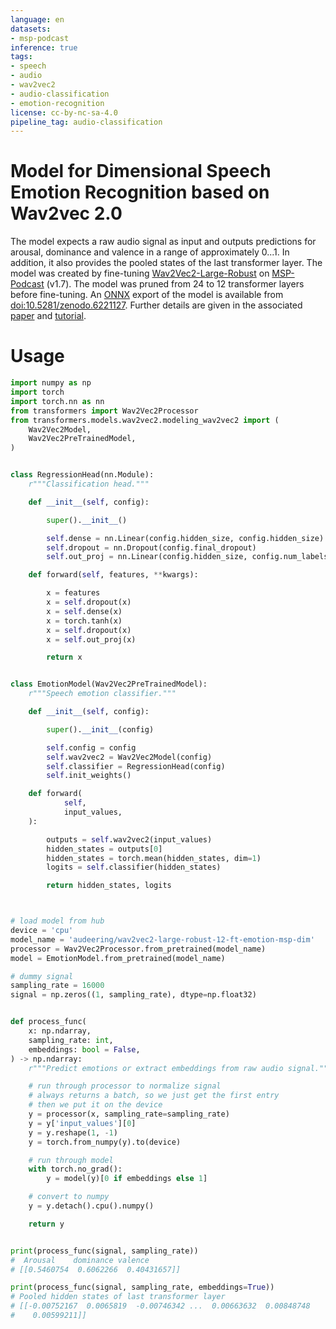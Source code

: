 ```yaml
---
language: en
datasets:
- msp-podcast
inference: true
tags:
- speech
- audio
- wav2vec2
- audio-classification
- emotion-recognition
license: cc-by-nc-sa-4.0
pipeline_tag: audio-classification
---
```


# Model for Dimensional Speech Emotion Recognition based on Wav2vec 2.0

The model expects a raw audio signal as input and outputs predictions for arousal, dominance and valence in a range of approximately 0...1. In addition, it also provides the pooled states of the last transformer layer. The model was created by fine-tuning [
Wav2Vec2-Large-Robust](https://huggingface.co/facebook/wav2vec2-large-robust) on [MSP-Podcast](https://ecs.utdallas.edu/research/researchlabs/msp-lab/MSP-Podcast.html) (v1.7). The model was pruned from 24 to 12 transformer layers before fine-tuning. An [ONNX](https://onnx.ai/") export of the model is available from [doi:10.5281/zenodo.6221127](https://zenodo.org/record/6221127). Further details are given in the associated [paper](https://arxiv.org/abs/2203.07378) and [tutorial](https://github.com/audeering/w2v2-how-to).

# Usage

```py
import numpy as np
import torch
import torch.nn as nn
from transformers import Wav2Vec2Processor
from transformers.models.wav2vec2.modeling_wav2vec2 import (
    Wav2Vec2Model,
    Wav2Vec2PreTrainedModel,
)


class RegressionHead(nn.Module):
    r"""Classification head."""

    def __init__(self, config):

        super().__init__()

        self.dense = nn.Linear(config.hidden_size, config.hidden_size)
        self.dropout = nn.Dropout(config.final_dropout)
        self.out_proj = nn.Linear(config.hidden_size, config.num_labels)

    def forward(self, features, **kwargs):

        x = features
        x = self.dropout(x)
        x = self.dense(x)
        x = torch.tanh(x)
        x = self.dropout(x)
        x = self.out_proj(x)

        return x


class EmotionModel(Wav2Vec2PreTrainedModel):
    r"""Speech emotion classifier."""

    def __init__(self, config):

        super().__init__(config)

        self.config = config
        self.wav2vec2 = Wav2Vec2Model(config)
        self.classifier = RegressionHead(config)
        self.init_weights()

    def forward(
            self,
            input_values,
    ):

        outputs = self.wav2vec2(input_values)
        hidden_states = outputs[0]
        hidden_states = torch.mean(hidden_states, dim=1)
        logits = self.classifier(hidden_states)

        return hidden_states, logits



# load model from hub
device = 'cpu'
model_name = 'audeering/wav2vec2-large-robust-12-ft-emotion-msp-dim'
processor = Wav2Vec2Processor.from_pretrained(model_name)
model = EmotionModel.from_pretrained(model_name)

# dummy signal
sampling_rate = 16000
signal = np.zeros((1, sampling_rate), dtype=np.float32)


def process_func(
    x: np.ndarray,
    sampling_rate: int,
    embeddings: bool = False,
) -> np.ndarray:
    r"""Predict emotions or extract embeddings from raw audio signal."""

    # run through processor to normalize signal
    # always returns a batch, so we just get the first entry
    # then we put it on the device
    y = processor(x, sampling_rate=sampling_rate)
    y = y['input_values'][0]
    y = y.reshape(1, -1)
    y = torch.from_numpy(y).to(device)

    # run through model
    with torch.no_grad():
        y = model(y)[0 if embeddings else 1]

    # convert to numpy
    y = y.detach().cpu().numpy()

    return y


print(process_func(signal, sampling_rate))
#  Arousal    dominance valence
# [[0.5460754  0.6062266  0.40431657]]

print(process_func(signal, sampling_rate, embeddings=True))
# Pooled hidden states of last transformer layer
# [[-0.00752167  0.0065819  -0.00746342 ...  0.00663632  0.00848748
#    0.00599211]]
```
